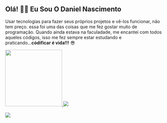 ## Olá! 🖐🏼 Eu Sou O Daniel Nascimento

<p>Usar tecnologias para fazer seus próprios projetos e vê-los funcionar, não tem preço. essa foi uma das coisas que me fez gostar muito de programação. Quando ainda estava na faculadade, me encantei com todos aqueles códigos, isso me fez sempre estar estudando e praticando...<strong>códificar é vida!!!</strong> 😎</p>

<div style="display: flex">
  <a href="https://github.com/daniel-nascimento-dev">
  <img height="180em" src="https://github-readme-stats.vercel.app/api?username=daniel-nascimento-dev&show_icons=true&theme=midnight-purple&include_all_commits=true&count_private=true"/>
  <img height="auto" src="https://github-readme-stats.vercel.app/api/top-langs/?username=daniel-nascimento-dev&layout=compact&langs_count=7&theme=midnight-purple"/>
    </a>
</div>
  
<div style="display: inline_block"><br>
  <img src="https://skillicons.dev/icons?i=js,nodejs,tailwind,html,figma,css,bootstrap,ts,react" />
</div>

##
